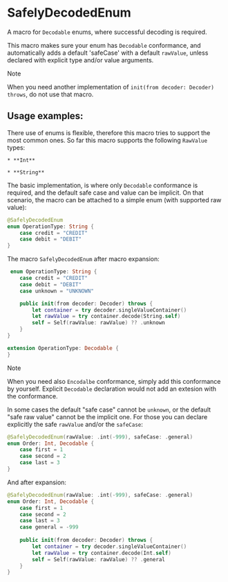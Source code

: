 # SafelyDecodedEnum
 
 A macro for `Decodable` enums, where successful decoding is required. 

 This macro makes sure your enum has `Decodable` conformance,
 and automatically adds a default 'safeCase' with a default `rawValue`,
 unless declared with explicit type and/or value arguments.

 > [!Note] 
 >  When you need another implementation of `init(from decoder: Decoder) throws`, do not use that macro.

 ## Usage examples:
 
 There use of enums is flexible, therefore this macro tries to support the most common ones.
 So far this macro supports the following `RawValue` types:
 
    * **Int**
    
    * **String**
 
 The basic implementation, is where only `Decodable` conformance is required, 
 and the default safe case and value can be implicit. 
 On that scenario, the macro can be attached to a simple enum (with supported raw value): 
 
```swift
@SafelyDecodedEnum
enum OperationType: String {
    case credit = "CREDIT"
    case debit = "DEBIT"
}
```

 The macro `SafelyDecodedEnum` after macro expansion:
```swift
 enum OperationType: String {
    case credit = "CREDIT"
    case debit = "DEBIT"
    case unknown = "UNKNOWN"

    public init(from decoder: Decoder) throws {
        let container = try decoder.singleValueContainer()
        let rawValue = try container.decode(String.self)
        self = Self(rawValue: rawValue) ?? .unknown
    }
}

extension OperationType: Decodable {
}
```

 > [!Note] 
 >  When you need also `Encodalbe` conformance, simply add this conformance by yourself.
 >  Explicit `Decodable` declaration would not add an extesion with the conformance.
 
 
 In some cases the default "safe case" cannot be `unknown`,
 or the default "safe raw value" cannot be the implicit one.
 For those you can declare explicitly the safe `rawValue` and/or the `safeCase`:

```swift
@SafelyDecodedEnum(rawValue: .int(-999), safeCase: .general)
enum Order: Int, Decodable {
    case first = 1
    case second = 2
    case last = 3
}
```

And after expansion:

```swift
@SafelyDecodedEnum(rawValue: .int(-999), safeCase: .general)
enum Order: Int, Decodable {
    case first = 1
    case second = 2
    case last = 3
    case general = -999
    
    public init(from decoder: Decoder) throws {
        let container = try decoder.singleValueContainer()
        let rawValue = try container.decode(Int.self)
        self = Self(rawValue: rawValue) ?? .general
    }
}
```
